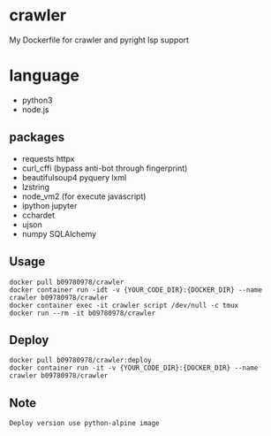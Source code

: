 # crawler
My Dockerfile for crawler and pyright lsp support

# language
- python3
- node.js

## packages
- requests httpx
- curl_cffi (bypass anti-bot through fingerprint)
- beautifulsoup4 pyquery lxml
- lzstring
- node_vm2 (for execute javascript)
- ipython jupyter
- cchardet
- ujson
- numpy SQLAlchemy

## Usage
    docker pull b09780978/crawler
    docker container run -idt -v {YOUR_CODE_DIR}:{DOCKER_DIR} --name crawler b09780978/crawler
    docker container exec -it crawler script /dev/null -c tmux
    docker run --rm -it b09780978/crawler

## Deploy
    docker pull b09780978/crawler:deploy
    docker container run -it -v {YOUR_CODE_DIR}:{DOCKER_DIR} --name crawler b09780978/crawler
    
## Note
    Deploy version use python-alpine image
